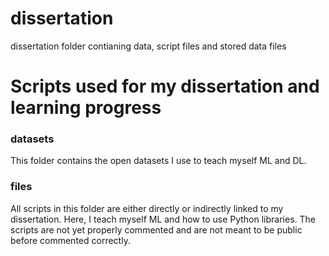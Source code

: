 # dissertation
dissertation folder contianing data, script files and stored data files 

# Scripts used for my dissertation and learning progress

### datasets
This folder contains the open datasets I use to teach myself ML and DL. 

### files
All scripts in this folder are either directly or indirectly linked to my dissertation.
Here, I teach myself ML and how to use Python libraries. 
The scripts are not yet properly commented and are not meant to be public before commented correctly. 
